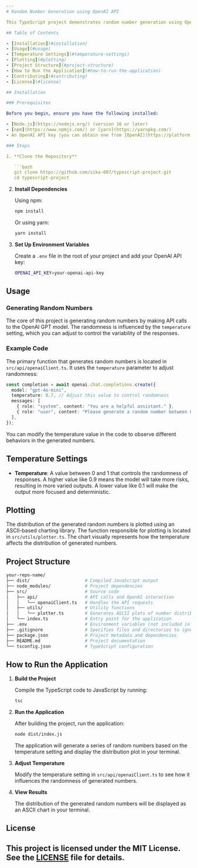 ```yaml
---
# Random Number Generation using OpenAI API

This TypeScript project demonstrates random number generation using OpenAI's GPT model. The randomness of generated numbers is controlled by varying the `temperature` parameter in the API request. The goal of the project is to explore how temperature settings affect the randomness of number generation and to plot the distribution of the resulting numbers.

## Table of Contents

- [Installation](#installation)
- [Usage](#usage)
- [Temperature Settings](#temperature-settings)
- [Plotting](#plotting)
- [Project Structure](#project-structure)
- [How to Run the Application](#how-to-run-the-application)
- [Contributing](#contributing)
- [License](#license)

## Installation

### Prerequisites

Before you begin, ensure you have the following installed:

- [Node.js](https://nodejs.org/) (version 16 or later)
- [npm](https://www.npmjs.com/) or [yarn](https://yarnpkg.com/)
- An OpenAI API key (you can obtain one from [OpenAI](https://platform.openai.com/))

### Steps

1. **Clone the Repository**

   ```bash
   git clone https://github.com/sika-007/typescript-project.git
   cd typescript-project
   ```
2. **Install Dependencies**

   Using npm:

   ```bash
   npm install
   ```

   Or using yarn:

   ```bash
   yarn install
   ```
3. **Set Up Environment Variables**

   Create a `.env` file in the root of your project and add your OpenAI API key:

   ```bash
   OPENAI_API_KEY=your-openai-api-key
   ```

## Usage

### Generating Random Numbers

The core of this project is generating random numbers by making API calls to the OpenAI GPT model. The randomness is influenced by the `temperature` setting, which you can adjust to control the variability of the responses.

### Example Code

The primary function that generates random numbers is located in `src/api/openaiClient.ts`. It uses the `temperature` parameter to adjust randomness:

```typescript
const completion = await openai.chat.completions.create({
  model: "gpt-4o-mini",
  temperature: 0.7, // Adjust this value to control randomness
  messages: [
    { role: "system", content: "You are a helpful assistant." },
    { role: "user", content: "Please generate a random number between 0 and 100." },
  ],
});
```

You can modify the temperature value in the code to observe different behaviors in the generated numbers.

## Temperature Settings

- **Temperature**: A value between 0 and 1 that controls the randomness of responses. A higher value like 0.9 means the model will take more risks, resulting in more varied outputs. A lower value like 0.1 will make the output more focused and deterministic.

## Plotting

The distribution of the generated random numbers is plotted using an ASCII-based charting library. The function responsible for plotting is located in `src/utils/plotter.ts`. The chart visually represents how the temperature affects the distribution of generated numbers.

## Project Structure

```bash
your-repo-name/
├── dist/                     # Compiled JavaScript output
├── node_modules/             # Project dependencies
├── src/                      # Source code
│   ├── api/                  # API calls and OpenAI interaction
│   │   └── openaiClient.ts   # Handles the API requests
│   ├── utils/                # Utility functions
│   │   └── plotter.ts        # Generates ASCII plots of number distributions
│   └── index.ts              # Entry point for the application
├── .env                      # Environment variables (not included in repo)
├── .gitignore                # Specifies files and directories to ignore in git
├── package.json              # Project metadata and dependencies
├── README.md                 # Project documentation
└── tsconfig.json             # TypeScript configuration
```

## How to Run the Application

1. **Build the Project**

   Compile the TypeScript code to JavaScript by running:

   ```bash
   tsc
   ```
2. **Run the Application**

   After building the project, run the application:

   ```bash
   node dist/index.js
   ```

   The application will generate a series of random numbers based on the temperature setting and display the distribution plot in your terminal.
3. **Adjust Temperature**

   Modify the temperature setting in `src/api/openaiClient.ts` to see how it influences the randomness of generated numbers.
4. **View Results**

   The distribution of the generated random numbers will be displayed as an ASCII chart in your terminal. 

## License

This project is licensed under the MIT License. See the [LICENSE](LICENSE) file for details.
---
```

